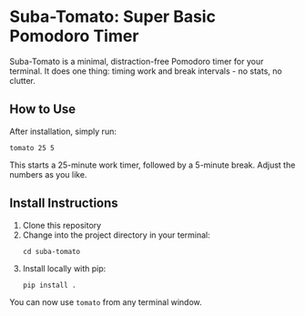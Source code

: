 # Suba-Tomato: **Su**per **Ba**sic Pomodoro Timer

Suba-Tomato is a minimal, distraction-free Pomodoro timer for your terminal. It does one thing: timing work and break intervals - no stats, no clutter.

## How to Use
After installation, simply run:

```
tomato 25 5
```

This starts a 25-minute work timer, followed by a 5-minute break. Adjust the numbers as you like.

## Install Instructions
1. Clone this repository
2. Change into the project directory in your terminal:
   ```
   cd suba-tomato
   ```
3. Install locally with pip:
   ```
   pip install .
   ```

You can now use `tomato` from any terminal window.
